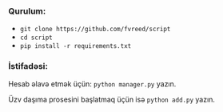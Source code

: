 ### Qurulum:


* `git clone https://github.com/fvreed/script`
* `cd script`
* `pip install -r requirements.txt`

### İstifadəsi:

Hesab əlavə etmək üçün: `python manager.py` yazın.


Üzv daşıma prosesini başlatmaq üçün isə `python add.py` yazın.
